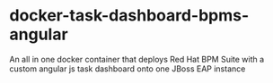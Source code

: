# docker-task-dashboard-bpms-angular
An all in one docker container that deploys Red Hat BPM Suite with a custom angular js task dashboard onto one JBoss EAP instance
